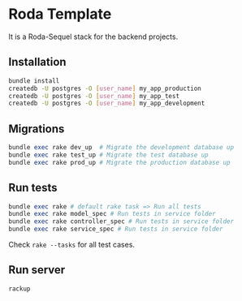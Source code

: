 # Roda Template

It is a Roda-Sequel stack for the backend projects.

## Installation

```bash
bundle install
createdb -U postgres -O [user_name] my_app_production
createdb -U postgres -O [user_name] my_app_test
createdb -U postgres -O [user_name] my_app_development
```

## Migrations

```ruby
bundle exec rake dev_up  # Migrate the development database up
bundle exec rake test_up # Migrate the test database up
bundle exec rake prod_up # Migrate the production database up
```

## Run tests

```ruby
bundle exec rake # default rake task => Run all tests
bundle exec rake model_spec # Run tests in service folder
bundle exec rake controller_spec # Run tests in service folder
bundle exec rake service_spec # Run tests in service folder
```

Check `rake --tasks` for all test cases.

## Run server

```
rackup
```